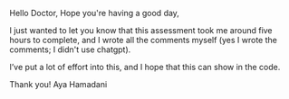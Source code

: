 Hello Doctor,
Hope you're having a good day,

I just wanted to let you know that this assessment took me around five hours to complete, and I wrote all the comments myself (yes I wrote the comments; I didn't use chatgpt).

I’ve put a lot of effort into this, and I hope that this can show in the code.

Thank you!
Aya Hamadani